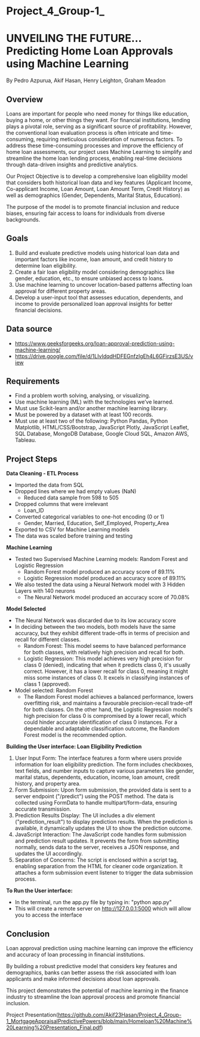 # Project_4_Group-1_

# UNVEILING THE FUTURE… Predicting Home Loan Approvals using Machine Learning
By Pedro Azpurua, Akif Hasan, Henry Leighton, Graham Meadon

## Overview
Loans are important for people who need money for things like education, buying a home, or other things they want. For financial institutions, lending plays a pivotal role, serving as a significant source of profitability. However, the conventional loan evaluation process is often intricate and time-consuming, requiring meticulous consideration of numerous factors. To address these time-consuming processes and improve the efficiency of home loan assessments, our project uses Machine Learning to simplify and streamline the home loan lending process, enabling real-time decisions through data-driven insights and predictive analytics.

Our Project Objective is to develop a comprehensive loan eligibility model that considers both historical loan data and key features (Applicant Income, Co-applicant Income, Loan Amount, Loan Amount Term, Credit History) as well as demographics (Gender, Dependents, Marital Status, Education). 

The purpose of the model is to promote financial inclusion and reduce biases, ensuring fair access to loans for individuals from diverse backgrounds.

## Goals
1) Build and evaluate predictive models using historical loan data and important factors like income, loan amount, and credit history to determine loan eligibility.
2) Create a fair loan eligibility model considering demographics like gender, education, etc., to ensure unbiased access to loans.
3) Use machine learning to uncover location-based patterns affecting loan approval for different property areas.
4) Develop a user-input tool that assesses education, dependents, and income to provide personalized loan approval insights for better financial decisions.

## Data source
* https://www.geeksforgeeks.org/loan-approval-prediction-using-machine-learning/
* https://drive.google.com/file/d/1LIvIdqdHDFEGnfzIgEh4L6GFirzsE3US/view 

## Requirements
* Find a problem worth solving, analysing, or visualizing.
* Use machine learning (ML) with the technologies we’ve learned.
* Must use Scikit-learn and/or another machine learning library.
* Must be powered by a dataset with at least 100 records.
* Must use at least two of the following: Python Pandas, Python Matplotlib, HTML/CSS/Bootstrap, JavaScript Plotly, JavaScript Leaflet, SQL Database, MongoDB Database, Google Cloud SQL, Amazon AWS, Tableau.

## Project Steps
**Data Cleaning - ETL Process**
* Imported the data from SQL
* Dropped lines where we had empty values (NaN) 
    * Reduced data sample from 598 to 505
* Dropped columns that were irrelevant
    * Loan_ID
* Converted categorical variables to one-hot encoding (0 or 1)
    * Gender, Married, Education, Self_Employed, Property_Area
* Exported to CSV for Machine Learning models
* The data was scaled before training and testing

**Machine Learning**
* Tested two Supervised Machine Learning models: Random Forest and Logistic Regression 
    * Random Forest model produced an accuracy score of 89.11%
    * Logistic Regression model produced an accuracy score of 89.11%
* We also tested the data using a Neural Network model with 3 Hidden Layers with 140 neurons
    * The Neural Network model produced an accuracy score of 70.08%

**Model Selected**
* The Neural Network was discarded due to its low accuracy score
* In deciding between the two models, both models have the same accuracy, but they exhibit different trade-offs in terms of precision and recall for different classes. 
    * Random Forest: This model seems to have balanced performance for both classes, with relatively high precision and recall for both.
    * Logistic Regression: This model achieves very high precision for class 0 (denied), indicating that when it predicts class 0, it's usually correct. However, it has a lower recall for class 0, meaning it might miss some instances of class 0. It excels in classifying instances of class 1 (approved).
* Model selected: Random Forest
    * The Random Forest model achieves a balanced performance, lowers overfitting risk, and maintains a favourable precision-recall trade-off for both classes. On the other hand, the Logistic Regression model's high precision for class 0 is compromised by a lower recall, which could hinder accurate identification of class 0 instances. For a dependable and adaptable classification outcome, the Random Forest model is the recommended option.

**Building the User interface: Loan Eligibility Prediction**
1) User Input Form: The interface features a form where users provide information for loan eligibility prediction. The form includes checkboxes, text fields, and number inputs to capture various parameters like gender, marital status, dependents, education, income, loan amount, credit history, and property area.
2) Form Submission: Upon form submission, the provided data is sent to a server endpoint ("/predict") using the POST method. The data is collected using FormData to handle multipart/form-data, ensuring accurate transmission.
3) Prediction Results Display: The UI includes a div element ("prediction_result") to display prediction results. When the prediction is available, it dynamically updates the UI to show the prediction outcome.
4) JavaScript Interaction: The JavaScript code handles form submission and prediction result updates. It prevents the form from submitting normally, sends data to the server, receives a JSON response, and updates the UI accordingly.
5) Separation of Concerns: The script is enclosed within a script tag, enabling separation from the HTML for cleaner code organization. It attaches a form submission event listener to trigger the data submission process.

**To Run the User interface:**
* In the terminal, run the app.py file by typing in: "python app.py"
* This will create a remote server on http://127.0.0.1:5000 which will allow you to access the interface

## Conclusion
Loan approval prediction using machine learning can improve the efficiency and accuracy of loan processing in financial institutions. 

By building a robust predictive model that considers key features and demographics, banks can better assess the risk associated with loan applicants and make informed decisions about loan approvals. 

This project demonstrates the potential of machine learning in the finance industry to streamline the loan approval process and promote financial inclusion.

Project Presentation(https://github.com/Akif23Hasan/Project_4_Group-1_MortgageAppraisalPredictivePowers/blob/main/Homeloan%20Machine%20Learning%20Presentation_Final.pdf)
